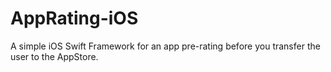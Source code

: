 # AppRating-iOS
A simple iOS Swift Framework for an app pre-rating before you transfer the user to the AppStore.
